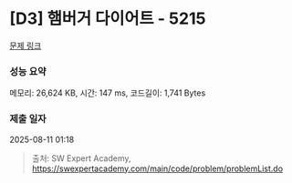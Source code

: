 # [D3] 햄버거 다이어트 - 5215 

[문제 링크](https://swexpertacademy.com/main/code/problem/problemDetail.do?contestProbId=AWT-lPB6dHUDFAVT) 

### 성능 요약

메모리: 26,624 KB, 시간: 147 ms, 코드길이: 1,741 Bytes

### 제출 일자

2025-08-11 01:18



> 출처: SW Expert Academy, https://swexpertacademy.com/main/code/problem/problemList.do